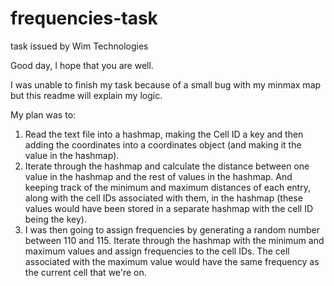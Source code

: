 # frequencies-task
task issued by Wim Technologies

Good day, I hope that you are well.

I was unable to finish my task because of a small bug with my minmax map but this readme will explain my logic.

My plan was to:
1. Read the text file into a hashmap, making the Cell ID a key and then adding the coordinates into a coordinates object (and making it the value in the hashmap).
2. Iterate through the hashmap and calculate the distance between one value in the hashmap and the rest of values in the hashmap. And keeping track of the minimum and maximum distances of each entry, along with the cell IDs associated with them, in the hashmap (these values would have been stored in a separate hashmap with the cell ID being the key).
3. I was then going to assign frequencies by generating a random number between 110 and 115. Iterate through the hashmap with the minimum and maximum values and assign frequencies to the cell IDs. The cell associated with the maximum value would have the same frequency as the current cell that we're on.   


